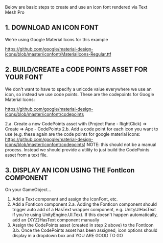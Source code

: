 Below are basic steps to create and use an icon font rendered via Text Mesh Pro


## 1. DOWNLOAD AN ICON FONT

We're using Google Material Icons for this example 

https://github.com/google/material-design-icons/blob/master/iconfont/MaterialIcons-Regular.ttf

## 2. BUILD/CREATE a CODE POINTS ASSET FOR YOUR FONT

We don't want to have to specify a unicode value everywhere we use an icon, so instead we use code points. These are the codepoints for Google Material Icons: 

https://github.com/google/material-design-icons/blob/master/iconfont/codepoints

2.a. Create a new CodePoints asset with (Project Pane - RightClick) => Create => Ape - CodePoints
2.b. Add a code point for each icon you want to use (e.g. these again are the code points for google material icons: https://github.com/google/material-design-icons/blob/master/iconfont/codepoints)
NOTE: this should not be a manual process. Instead we should provide a utility to just build the CodePoints asset from a text file.

## 3. DISPLAY AN ICON USING THE FontIcon COMPONENT
On your GameObject...
1. Add a Text component and assign the IconFont, etc.
2. Add a FontIcon component
2.a. Adding the FontIcon component should trigger auto add of a HasText wrapper component, e.g. UnityUIHasText if you're using UnityEngine.UI.Text. If this doesn't happen automatically, add an {XYZ}HasText component manually
3. Assign the CodePoints asset (created in step 2 above) to the FontIcon
3.b. Once the CodePoints asset has been assigned, icon options should display in a dropdown box and YOU ARE GOOD TO GO

